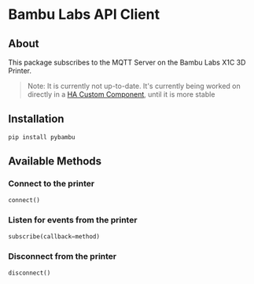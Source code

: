 # Bambu Labs API Client

## About

This package subscribes to the MQTT Server on the Bambu Labs X1C 3D Printer.

> Note:  It is currently not up-to-date.  It's currently being worked on directly in a [HA Custom Component](https://github.com/greghesp/ha-bambulab/tree/main/custom_components/bambu_lab/pybambu), until it is more stable

## Installation

`pip install pybambu`


## Available Methods

### Connect to the printer
```py
connect()
```

### Listen for events from the printer
```py
subscribe(callback=method)
```

### Disconnect from the printer
```py
disconnect()
```
